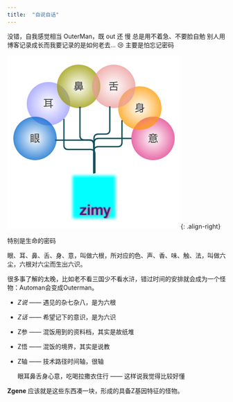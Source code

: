 ```yaml
---
title:  "自说自话"
---
```

  没错，自我感觉相当 OuterMan，既 out 还 慢
总是用不着急、不要脸自勉
别人用博客记录成长而我要记录的是如何老去...  ​:cry:​ 主要是怕忘记密码

![tree](../../assets/images/tree.png){: .align-right}

特别是生命的密码

眼、耳、鼻、舌、身、意，叫做六根，所对应的色、声、香、味、触、法，叫做六尘，六根对六尘而生出六识。

很多事了解的太晚，比如老不看三国少不看水浒，错过时间的安排就会成为一个怪物：Automan会变成Outerman。

*  *Z说*  ——  遇见的杂七杂八，是为六根

*  *Z话*  ——  希望记下的意识，是为六识

*  Z参  ——  混饭用到的资料档，其实是故纸堆

*  Z悟  ——  混饭的境界，其实是说教

*  Z轴  ——  技术路径时间轴，很轴

   眼耳鼻舌身心意，吃喝拉撒衣住行 ——  这样说我觉得比较好懂

**Zgene**  应该就是这些东西凑一块，形成的具备Z基因特征的怪物。
